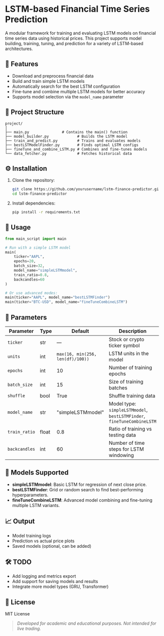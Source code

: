 # LSTM-based Financial Time Series Prediction

A modular framework for training and evaluating LSTM models on financial time series data using historical prices. This project supports model building, training, tuning, and prediction for a variety of LSTM-based architectures.

## 🚀 Features

* Download and preprocess financial data
* Build and train simple LSTM models
* Automatically search for the best LSTM configuration
* Fine-tune and combine multiple LSTM models for better accuracy
* Supports model selection via the `model_name` parameter

## 🧩 Project Structure

```
project/
│
├── main.py               # Contains the main() function
├── model_builder.py             # Builds the LSTM model
├── train_and_predict.py         # Trains and evaluates models
├── bestLSTModelFinder.py        # Finds optimal LSTM configs
├── fineTune_and_combine_LSTM.py # Combines and fine-tunes models
└── data_fetcher.py              # Fetches historical data
```

## ⚙️ Installation

1. Clone the repository:

   ```bash
   git clone https://github.com/yourusername/lstm-finance-predictor.git
   cd lstm-finance-predictor
   ```

2. Install dependencies:

   ```bash
   pip install -r requirements.txt
   ```

## 🧠 Usage

```python
from main_script import main

# Run with a simple LSTM model
main(
    ticker="AAPL",
    epochs=20,
    batch_size=32,
    model_name="simpleLSTMmodel",
    train_ratio=0.8,
    backcandles=60
)

# Or use advanced modes:
main(ticker="AAPL", model_name="bestLSTMFinder")
main(ticker="BTC-USD", model_name="fineTuneCombineLSTM")
```

## 📝 Parameters

| Parameter     | Type  | Default                          | Description                                                            |
| ------------- | ----- | -------------------------------- | ---------------------------------------------------------------------- |
| `ticker`      | str   | —                                | Stock or crypto ticker symbol                                          |
| `units`       | int   | `max(16, min(256, len(df)/100))` | LSTM units in the model                                                |
| `epochs`      | int   | 10                               | Number of training epochs                                              |
| `batch_size`  | int   | 15                               | Size of training batches                                               |
| `shuffle`     | bool  | True                             | Shuffle training data                                                  |
| `model_name`  | str   | "simpleLSTMmodel"                | Model type: `simpleLSTMmodel`, `bestLSTMFinder`, `fineTuneCombineLSTM` |
| `train_ratio` | float | 0.8                              | Ratio of training vs testing data                                      |
| `backcandles` | int   | 60                               | Number of time steps for LSTM windowing                                |

## 🧪 Models Supported

* **simpleLSTMmodel**: Basic LSTM for regression of next close price.
* **bestLSTMFinder**: Grid or random search to find best-performing hyperparameters.
* **fineTuneCombineLSTM**: Advanced model combining and fine-tuning multiple LSTM variants.

## 📈 Output

* Model training logs
* Prediction vs actual price plots
* Saved models (optional, can be added)

## 🛠️ TODO

* Add logging and metrics export
* Add support for saving models and results
* Integrate more model types (GRU, Transformer)

## 📄 License

MIT License

> *Developed for academic and educational purposes. Not intended for live trading.*
